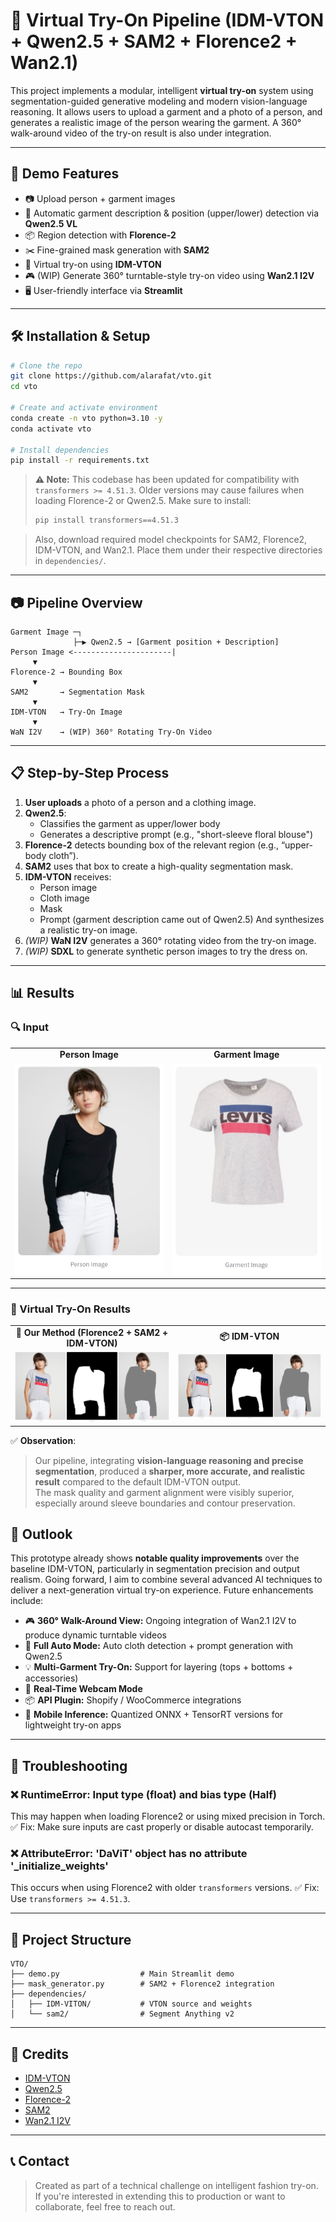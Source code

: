 # 👕 Virtual Try-On Pipeline (IDM-VTON + Qwen2.5 + SAM2 + Florence2 + Wan2.1)

This project implements a modular, intelligent **virtual try-on** system using segmentation-guided generative modeling and modern vision-language reasoning. It allows users to upload a garment and a photo of a person, and generates a realistic image of the person wearing the garment. A 360° walk-around video of the try-on result is also under integration.

---

## 🚀 Demo Features

* 📷 Upload person + garment images
* 🧠 Automatic garment description & position (upper/lower) detection via **Qwen2.5 VL**
* 📦 Region detection with **Florence-2**
* ✂️ Fine-grained mask generation with **SAM2**
* 🎨 Virtual try-on using **IDM-VTON**
* 🎮️ (WIP) Generate 360° turntable-style try-on video using **Wan2.1 I2V**
* 🖥️ User-friendly interface via **Streamlit**

---

## 🛠️ Installation & Setup

```bash
# Clone the repo
git clone https://github.com/alarafat/vto.git
cd vto

# Create and activate environment
conda create -n vto python=3.10 -y
conda activate vto

# Install dependencies
pip install -r requirements.txt

```

> **⚠️ Note:**
> This codebase has been updated for compatibility with `transformers >= 4.51.3`.
> Older versions may cause failures when loading Florence-2 or Qwen2.5.
> Make sure to install:
>
> ```bash
> pip install transformers==4.51.3
> ```

> Also, download required model checkpoints for SAM2, Florence2, IDM-VTON, and Wan2.1. Place them under their respective directories in `dependencies/`.

---

## 📷 Pipeline Overview

```
Garment Image ─┐
              ├─▶ Qwen2.5 → [Garment position + Description]
Person Image <----------------------|
     ▼
Florence-2 → Bounding Box
     ▼
SAM2       → Segmentation Mask
     ▼
IDM-VTON   → Try-On Image
     ▼
WaN I2V    → (WIP) 360° Rotating Try-On Video
```

---

## 📋 Step-by-Step Process

1. **User uploads** a photo of a person and a clothing image.
2. **Qwen2.5**:
   * Classifies the garment as upper/lower body
   * Generates a descriptive prompt (e.g., "short-sleeve floral blouse")
3. **Florence-2** detects bounding box of the relevant region (e.g., “upper-body cloth”).
4. **SAM2** uses that box to create a high-quality segmentation mask.
5. **IDM-VTON** receives:
   * Person image
   * Cloth image
   * Mask
   * Prompt (garment description came out of Qwen2.5)
     And synthesizes a realistic try-on image.
6. *(WIP)* **WaN I2V** generates a 360° rotating video from the try-on image.
7. *(WIP)* **SDXL** to generate synthetic person images to try the dress on. 
---

## 📊 Results

### 🔍 Input
<table>
  <tr>
    <td align="center"><strong>Person Image</strong></td>
    <td align="center"><strong>Garment Image</strong></td>
  </tr>
  <tr>
    <td><img src="git_images/person_image.png" width="250"/></td>
    <td><img src="git_images/garment_image.png" width="250"/></td>
  </tr>
</table>

---

### 🎯 Virtual Try-On Results

<table>
  <tr>
    <td align="center"><strong>🔬 Our Method (Florence2 + SAM2 + IDM-VTON)</strong></td>
    <td align="center"><strong>📦 IDM-VTON</strong></td>
  </tr>
  <tr>
    <td><img src="git_images/my_result.png" width="450"/></td>
    <td><img src="git_images/idm_vton_result.png" width="450"/></td>
  </tr>
</table>


✅ **Observation**:  
> Our pipeline, integrating **vision-language reasoning and precise segmentation**, produced a **sharper, more accurate, and realistic result** compared to the default IDM-VTON output.  
> The mask quality and garment alignment were visibly superior, especially around sleeve boundaries and contour preservation.


## 🔮 Outlook
This prototype already shows **notable quality improvements** over the baseline IDM-VTON, particularly in segmentation precision and output realism. Going forward, I aim to
combine several advanced AI techniques to deliver a next-generation virtual try-on experience. Future enhancements include:

* 🎮️ **360° Walk-Around View:** Ongoing integration of Wan2.1 I2V to produce dynamic turntable videos
* 🧠 **Full Auto Mode:** Auto cloth detection + prompt generation with Qwen2.5
* 💡 **Multi-Garment Try-On:** Support for layering (tops + bottoms + accessories)
* 📸 **Real-Time Webcam Mode**
* 📦 **API Plugin:** Shopify / WooCommerce integrations
* 📱 **Mobile Inference:** Quantized ONNX + TensorRT versions for lightweight try-on apps

---

## 🧰 Troubleshooting

### ❌ RuntimeError: Input type (float) and bias type (Half)

This may happen when loading Florence2 or using mixed precision in Torch.
✅ Fix: Make sure inputs are cast properly or disable autocast temporarily.

### ❌ AttributeError: 'DaViT' object has no attribute '\_initialize\_weights'

This occurs when using Florence2 with older `transformers` versions.
✅ Fix: Use `transformers >= 4.51.3`.

---

## 📁 Project Structure

```
VTO/
├── demo.py                  # Main Streamlit demo
├── mask_generator.py        # SAM2 + Florence2 integration
├── dependencies/
│   ├── IDM-VITON/           # VTON source and weights
│   └── sam2/                # Segment Anything v2
```

---

## 🧠 Credits

* [IDM-VTON](https://github.com/yisol/IDM-VTON)
* [Qwen2.5](https://huggingface.co/Qwen)
* [Florence-2](https://huggingface.co/microsoft/Florence-2)
* [SAM2](https://github.com/facebookresearch/sam2)
* [Wan2.1 I2V](https://github.com/Wan-Video/Wan2.1)

---

## 📞 Contact

> Created as part of a technical challenge on intelligent fashion try-on.
> If you're interested in extending this to production or want to collaborate, feel free to reach out.
